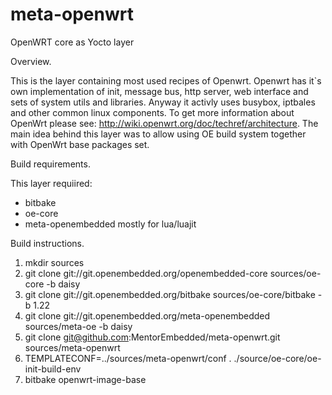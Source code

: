 # meta-openwrt
OpenWRT core as Yocto layer

Overview.

This is the layer containing most used recipes of Openwrt.
Openwrt has it`s own implementation of init, message bus, http server, web interface and sets of system utils and libraries.
Anyway it activly uses busybox, iptbales and other common linux components.
To get more information about OpenWrt please see: http://wiki.openwrt.org/doc/techref/architecture.
The main idea behind this layer was to allow using OE build system together with OpenWrt base packages set.

Build requirements.

This layer requiired:
* bitbake
* oe-core
* meta-openembedded mostly for lua/luajit

Build instructions.

1. mkdir sources
2. git clone git://git.openembedded.org/openembedded-core sources/oe-core -b daisy
3. git clone git://git.openembedded.org/bitbake sources/oe-core/bitbake -b 1.22
4. git clone git://git.openembedded.org/meta-openembedded sources/meta-oe -b daisy
5. git clone git@github.com:MentorEmbedded/meta-openwrt.git sources/meta-openwrt
6. TEMPLATECONF=../sources/meta-openwrt/conf . ./source/oe-core/oe-init-build-env
7. bitbake  openwrt-image-base
